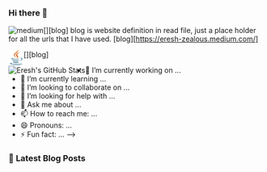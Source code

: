 ### Hi there 👋

[<img align="left" alt="medium" src="https://img.shields.io/badge/medium-%2312100E.svg?&style=for-the-badge&logo=medium&logoColor=white" />][blog]
blog is website definition in read file, just a place holder for all the urls that I have used.
[blog][https://eresh-zealous.medium.com/]

[<img align="left" alt="Java" width="30px" src="https://raw.githubusercontent.com/github/explore/80688e429a7d4ef2fca1e82350fe8e3517d3494d/topics/java/java.png" />][blog]


<img align="left" alt="Eresh's GitHub Stats" src="https://github-readme-stats-git-master.saruulbuyan-munkhtur.vercel.app
/api?username=ereshzealous&show_icons=true&hide_border=true" />




- 🔭 I’m currently working on ...
- 🌱 I’m currently learning ...
- 👯 I’m looking to collaborate on ...
- 🤔 I’m looking for help with ...
- 💬 Ask me about ...
- 📫 How to reach me: ...
- 😄 Pronouns: ...
- ⚡ Fun fact: ...
-->


### 📕 Latest Blog Posts
<!-- BLOG-POST-LIST:START -->
<!-- BLOG-POST-LIST:END -->

